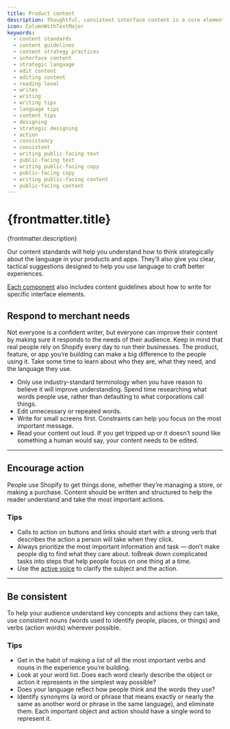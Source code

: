 ```yaml
---
title: Product content
description: Thoughtful, consistent interface content is a core element of a well-designed user experience.
icon: ColumnWithTextMajor
keywords:
  - content standards
  - content guidelines
  - content strategy practices
  - interface content
  - strategic language
  - edit content
  - editing content
  - reading level
  - writes
  - writing
  - writing tips
  - language tips
  - content tips
  - designing
  - strategic designing
  - action
  - consistency
  - consistent
  - writing public-facing text
  - public-facing text
  - writing public-facing copy
  - public-facing copy
  - writing public-facing content
  - public-facing content
---
```


# {frontmatter.title}

<Lede>{frontmatter.description}</Lede>

Our content standards will help you understand how to think strategically about the language in your products and apps. They’ll also give you clear, tactical suggestions designed to help you use language to craft better experiences.

[Each component](/components) also includes content guidelines about how to write for specific interface elements.

## Respond to merchant needs

Not everyone is a confident writer, but everyone can improve their content by making sure it responds to the needs of their audience. Keep in mind that real people rely on Shopify every day to run their businesses. The product, feature, or app you’re building can make a big difference to the people using it. Take some time to learn about who they are, what they need, and the language they use.

- Only use industry-standard terminology when you have reason to believe it will improve understanding. Spend time researching what words people use, rather than defaulting to what corporations call things.
- Edit unnecessary or repeated words.
- Write for small screens first. Constraints can help you focus on the most important message.
- Read your content out loud. If you get tripped up or it doesn’t sound like something a human would say, your content needs to be edited.

---

## Encourage action

People use Shopify to get things done, whether they’re managing a store, or making a purchase. Content should be written and structured to help the reader understand and take the most important actions.

### Tips

- Calls to action on buttons and links should start with a strong verb that describes the action a person will take when they click.
- Always prioritize the most important information and task — don’t make people dig to find what they care about. toBreak down complicated tasks into steps that help people focus on one thing at a time.
- Use the [active voice](/content/grammar-and-mechanics#basics) to clarify the subject and the action.

---

## Be consistent

To help your audience understand key concepts and actions they can take, use consistent nouns (words used to identify people, places, or things) and verbs
(action words) wherever possible.

### Tips

- Get in the habit of making a list of all the most important verbs and nouns in the experience you’re building.
- Look at your word list. Does each word clearly describe the object or action it represents in the simplest way possible?
- Does your language reflect how people think and the words they use?
- Identify synonyms (a word or phrase that means exactly or nearly the same as another word or phrase in the same language), and eliminate them. Each important object and action should have a single word to represent it.
